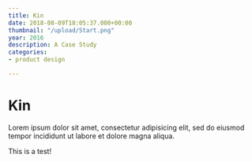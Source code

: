 ```yaml
---
title: Kin
date: 2018-08-09T18:05:37.000+00:00
thumbnail: "/upload/Start.png"
year: 2016
description: A Case Study
categories:
- product design

---
```

# Kin

Lorem ipsum dolor sit amet, consectetur adipisicing elit, sed do eiusmod tempor incididunt ut labore et dolore magna aliqua.

This is a test!